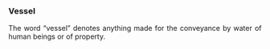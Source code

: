 ### Vessel

<div style="text-align: justify">

The word “vessel” denotes anything made for the conveyance by water of human beings or of property.

</div>
